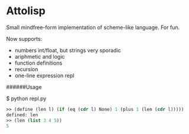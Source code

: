 Attolisp
========

Small mindfree-form implementation of scheme-like language. For fun.

Now supports:
* numbers int/float, but strings very sporadic
* ariphmetic and logic
* function definitions
* recursion
* one-line expression repl

######Usage

$ python repl.py


```scheme
>> (define (len l) (if (eq (cdr l) None) 1 (plus 1 (len (cdr l)))))        
defined: len
>> (len (list 3 4 5))
5
```
